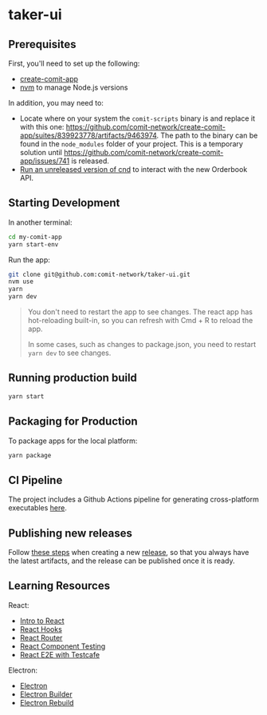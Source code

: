 # taker-ui

## Prerequisites

First, you'll need to set up the following:

- [create-comit-app](https://github.com/comit-network/create-comit-app)
- [nvm](https://github.com/nvm-sh/nvm) to manage Node.js versions

In addition, you may need to:

- Locate where on your system the `comit-scripts` binary is and replace it with this one: https://github.com/comit-network/create-comit-app/suites/839923778/artifacts/9463974. The path to the binary can be found in the `node_modules` folder of your project. This is a temporary solution until https://github.com/comit-network/create-comit-app/issues/741 is released.
- [Run an unreleased version of cnd](https://gist.github.com/yosriady/5ad0401995599099aa68bd5cb34ff98b) to interact with the new Orderbook API.

## Starting Development

In another terminal:

```bash
cd my-comit-app
yarn start-env
```

Run the app:

```bash
git clone git@github.com:comit-network/taker-ui.git
nvm use
yarn
yarn dev
```

> You don't need to restart the app to see changes. The react app has hot-reloading built-in, so you can refresh with Cmd + R to reload the app.
>
> In some cases, such as changes to package.json, you need to restart `yarn dev` to see changes.

## Running production build

```bash
yarn start
```

## Packaging for Production

To package apps for the local platform:

```bash
yarn package
```

## CI Pipeline

The project includes a Github Actions pipeline for generating cross-platform executables [here](https://github.com/comit-network/taker-ui/actions).

## Publishing new releases

Follow [these steps](https://www.electron.build/configuration/publish#recommended-github-releases-workflow) when creating a new [release](https://github.com/comit-network/taker-ui/releases), so that you always have the latest artifacts, and the release can be published once it is ready.

## Learning Resources

React:

- [Intro to React](https://reactjs.org/tutorial/tutorial.html)
- [React Hooks](https://reactjs.org/docs/hooks-overview.html)
- [React Router](https://reactrouter.com/)
- [React Component Testing](https://testing-library.com/docs/react-testing-library/intro)
- [React E2E with Testcafe](https://devexpress.github.io/testcafe/documentation/getting-started/#writing-test-code)

Electron:

- [Electron](https://www.electronjs.org/)
- [Electron Builder](https://www.electron.build/)
- [Electron Rebuild](https://github.com/electron/electron-rebuild)
